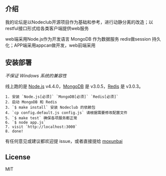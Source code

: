  

## 介绍
我的论坛是以Nodeclub开源项目作为基础和参考，进行动静分离的改造；以restful接口形式给各类客户端提供web服务

web端采用Node.js作为开发语言 MongoDB 作为数据服务 redis做session 持久化；APP端采用appcan做开发，web前端采用
 
## 安装部署

*不保证 Windows 系统的兼容性*

线上跑的是 [Node.js](https://nodejs.org) v4.4.0，[MongoDB](https://www.mongodb.org) 是 v3.0.5，[Redis](http://redis.io) 是 v3.0.3。

```
1. 安装 `Node.js[必须]` `MongoDB[必须]` `Redis[必须]`
2. 启动 MongoDB 和 Redis
3. `$ make install` 安装 Nodeclub 的依赖包
4. `cp config.default.js config.js` 请根据需要修改配置文件
5. `$ make test` 确保各项服务都正常
6. `$ node app.js`
7. visit `http://localhost:3000`
8. done!
```


有任何意见或建议都欢迎提 issue，或者直接提给 [moxunbai](https://github.com/moxunbai)

## License

MIT
